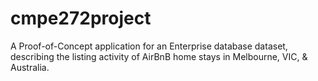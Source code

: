 # cmpe272project
A Proof-of-Concept application for an Enterprise database dataset, describing the listing activity of AirBnB home stays in Melbourne, VIC, &amp; Australia.
